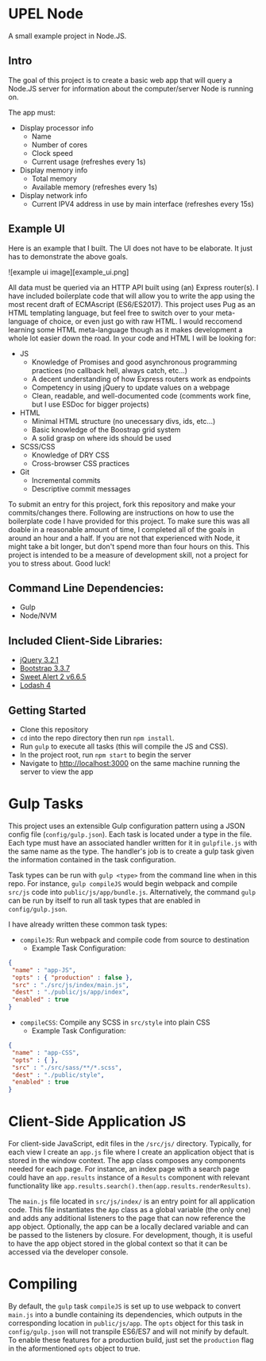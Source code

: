 # UPEL Node

A small example project in Node.JS.

## Intro

The goal of this project is to create a basic web app that will query a Node.JS server for information about the computer/server Node is running on.

The app must:
* Display processor info
  * Name
  * Number of cores
  * Clock speed
  * Current usage (refreshes every 1s)
* Display memory info
  * Total memory
  * Available memory (refreshes every 1s)
* Display network info
  * Current IPV4 address in use by main interface (refreshes every 15s)

## Example UI

Here is an example that I built. The UI does not have to be elaborate. It just has to demonstrate the above goals.

![example ui image][example_ui.png]

All data must be queried via an HTTP API built using (an) Express router(s). I have included boilerplate code that will allow you to write the app using the most recent draft of ECMAscript (ES6/ES2017). This project uses Pug as an HTML templating language, but feel free to switch over to your meta-language of choice, or even just go with raw HTML. I would reccomend learning some HTML meta-language though as it makes development a whole lot easier down the road. In your code and HTML I will be looking for:

* JS
  * Knowledge of Promises and good asynchronous programming practices (no callback hell, always catch, etc...)
  * A decent understanding of how Express routers work as endpoints
  * Competency in using jQuery to update values on a webpage
  * Clean, readable, and well-documented code (comments work fine, but I use ESDoc for bigger projects)
* HTML
  * Minimal HTML structure (no unecessary divs, ids, etc...)
  * Basic knowledge of the Boostrap grid system
  * A solid grasp on where ids should be used
* SCSS/CSS
  * Knowledge of DRY CSS
  * Cross-browser CSS practices
* Git
  * Incremental commits
  * Descriptive commit messages

To submit an entry for this project, fork this repository and make your commits/changes there. Following are instructions on how to use the boilerplate code I have provided for this project. To make sure this was all doable in a reasonable amount of time, I completed all of the goals in around an hour and a half. If you are not that experienced with Node, it might take a bit longer, but don't spend more than four hours on this. This project is intended to be a measure of development skill, not a project for you to stress about. Good luck!

## Command Line Dependencies:

* Gulp
* Node/NVM

## Included Client-Side Libraries:

* [jQuery 3.2.1](https://jquery.com/)
* [Bootstrap 3.3.7](https://getbootstrap.com/)
* [Sweet Alert 2 v6.6.5](https://limonte.github.io/sweetalert2/)
* [Lodash 4](https://lodash.com/)

## Getting Started

* Clone this repository
* `cd` into the repo directory then run `npm install`.
* Run `gulp` to execute all tasks (this will compile the JS and CSS).
* In the project root, run `npm start` to begin the server
* Navigate to [http://localhost:3000](http://localhost:3000) on the same machine running the server to view the app

# Gulp Tasks

This project uses an extensible Gulp configuration pattern using a JSON config file (`config/gulp.json`). Each task is located under a type in the file. Each type must have an associated handler written for it in `gulpfile.js` with the same name as the type. The handler's job is to create a gulp task given the information contained in the task configuration.

Task types can be run with `gulp <type>` from the command line when in this repo. For instance, `gulp compileJS` would begin webpack and compile `src/js` code into `public/js/app/bundle.js`. Alternatively, the command `gulp` can be run by itself to run all task types that are enabled in `config/gulp.json`.

I have already written these common task types:

- `compileJS`: Run webpack and compile code from source to destination
  - Example Task Configuration:
 ```json
{
  "name" : "app-JS",
  "opts" : { "production" : false },
  "src" : "./src/js/index/main.js",
  "dest" : "./public/js/app/index",
  "enabled" : true
}
 ```
- `compileCSS`: Compile any SCSS in `src/style` into plain CSS
  - Example Task Configuration:
 ```json
{
  "name" : "app-CSS",
  "opts" : { },
  "src" : "./src/sass/**/*.scss",
  "dest" : "./public/style",
  "enabled" : true
}
 ```

# Client-Side Application JS

For client-side JavaScript, edit files in the `/src/js/` directory. Typically, for each view I create an `app.js` file where I create an application object that is stored in the window context. The app class composes any components needed for each page. For instance, an index page with a search page could have an `app.results` instance of a `Results` component with relevant functionality like `app.results.search().then(app.results.renderResults)`.

The `main.js` file located in `src/js/index/` is an entry point for all application code. This file instantiates the `App` class as a global variable (the only one) and adds any additional listeners to the page that can now reference the app object. Optionally, the app can be a locally declared variable and can be passed to the listeners by closure. For development, though, it is useful to have the app object stored in the global context so that it can be accessed via the developer console.

# Compiling

By default, the `gulp` task `compileJS` is set up to use webpack to convert `main.js` into a bundle containing its dependencies, which outputs in the corresponding location in `public/js/app`. The `opts` object for this task in `config/gulp.json` will not transpile ES6/ES7 and will not minify by default. To enable these features for a production build, just set the `production` flag in the aformentioned `opts` object to true.
